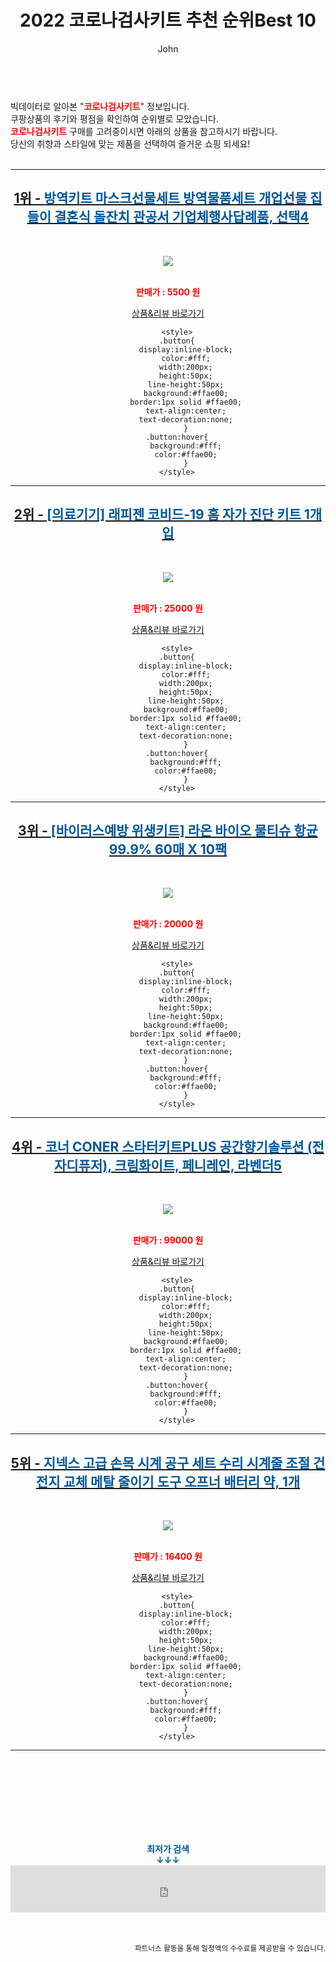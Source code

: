 ﻿---
layout: post
title:  "2022 코로나검사키트 추천 순위Best 10"
author: John
categories: [ 생활/건강 ]
tags: [ 코로나검사키트, 코로나검사키트 정확도, 코로나검사키트 양성, 코로나검사키트 사용법 ]
image: https://static.coupangcdn.com/image/vendor_inventory/032a/1f5f833edc9588f662cdd803e2c95a7a701f5a6de181e3e0a9fdfb011b7c.jpg 
description: "2022 코로나검사키트 추천 순위Best 10 관련 상품으로 가장 고객 선호도가 높은 제품입니다."
toc: true
toc_sticky: true
---

<br>
빅데이터로 알아본 "<b><font color='#ff0000'>코로나검사키트</font></b>" 정보입니다.
<br>
쿠팡상품의 후기와 평점을 확인하여 순위별로 모았습니다.
<br>
<b><font color='#ff0000'>코로나검사키트</font></b>  구매를 고려중이시면 아래의 상품을 참고하시기 바랍니다.
<br>
당신의 취향과 스타일에 맞는 제품을 선택하여 즐거운 쇼핑 되세요!
<br><br>
<hr>
<p>
    
<center><h2><a href="https://link.coupang.com/re/AFFSDP?lptag=AF7307611&pageKey=4991680914&itemId=6660428102&vendorItemId=73954199302&traceid=V0-153-3ac415aee03c303c" target="_blank"><b>1위 - <font color='#01579B'>방역키트 마스크선물세트 방역물품세트 개업선물 집들이 결혼식 돌잔치 관공서 기업체행사답례품, 선택4</font></b></a></h2><br>

<a href="https://link.coupang.com/re/AFFSDP?lptag=AF7307611&pageKey=4991680914&itemId=6660428102&vendorItemId=73954199302&traceid=V0-153-3ac415aee03c303c" target="_blank"><img src="https://static.coupangcdn.com/image/vendor_inventory/032a/1f5f833edc9588f662cdd803e2c95a7a701f5a6de181e3e0a9fdfb011b7c.jpg"></a><br><br>

<b><font color='#ff0000'>판매가 : 5500 원</font></b><br>

<a href="https://link.coupang.com/re/AFFSDP?lptag=AF7307611&pageKey=4991680914&itemId=6660428102&vendorItemId=73954199302&traceid=V0-153-3ac415aee03c303c" target="_blank" class="button">상품&리뷰 바로가기</a><p>

        <style>
        .button{
            display:inline-block;
            color:#fff;
            width:200px;
            height:50px;
            line-height:50px;
            background:#ffae00;
            border:1px solid #ffae00;
            text-align:center;
            text-decoration:none;
            }
        .button:hover{
            background:#fff;
            color:#ffae00;
            }
        </style>

<hr>

<center><h2><a href="https://link.coupang.com/re/AFFSDP?lptag=AF7307611&pageKey=6187925698&itemId=12195139304&vendorItemId=80269307292&traceid=V0-153-3d0a372716937225" target="_blank"><b>2위 - <font color='#01579B'>[의료기기] 래피젠 코비드-19 홈 자가 진단 키트 1개입</font></b></a></h2><br>

<a href="https://link.coupang.com/re/AFFSDP?lptag=AF7307611&pageKey=6187925698&itemId=12195139304&vendorItemId=80269307292&traceid=V0-153-3d0a372716937225" target="_blank"><img src="https://static.coupangcdn.com/image/vendor_inventory/2461/0ff9947dde198dfbf86785b02acdd3e586fdf5e6cbcb2c5e728ccfbd7c65.JPG"></a><br><br>

<b><font color='#ff0000'>판매가 : 25000 원</font></b><br>

<a href="https://link.coupang.com/re/AFFSDP?lptag=AF7307611&pageKey=6187925698&itemId=12195139304&vendorItemId=80269307292&traceid=V0-153-3d0a372716937225" target="_blank" class="button">상품&리뷰 바로가기</a><p>

        <style>
        .button{
            display:inline-block;
            color:#fff;
            width:200px;
            height:50px;
            line-height:50px;
            background:#ffae00;
            border:1px solid #ffae00;
            text-align:center;
            text-decoration:none;
            }
        .button:hover{
            background:#fff;
            color:#ffae00;
            }
        </style>

<hr>

<center><h2><a href="https://link.coupang.com/re/AFFSDP?lptag=AF7307611&pageKey=4876707878&itemId=6344851934&vendorItemId=73640178712&traceid=V0-153-8980bc7e9989a609" target="_blank"><b>3위 - <font color='#01579B'>[바이러스예방 위생키트] 라온 바이오 물티슈 항균99.9% 60매 X 10팩</font></b></a></h2><br>

<a href="https://link.coupang.com/re/AFFSDP?lptag=AF7307611&pageKey=4876707878&itemId=6344851934&vendorItemId=73640178712&traceid=V0-153-8980bc7e9989a609" target="_blank"><img src="https://static.coupangcdn.com/image/vendor_inventory/4c35/e5def82621bd2cb7f7856d9a3613fa4863ce62a5c834c8e567dd0b563786.jpg"></a><br><br>

<b><font color='#ff0000'>판매가 : 20000 원</font></b><br>

<a href="https://link.coupang.com/re/AFFSDP?lptag=AF7307611&pageKey=4876707878&itemId=6344851934&vendorItemId=73640178712&traceid=V0-153-8980bc7e9989a609" target="_blank" class="button">상품&리뷰 바로가기</a><p>

        <style>
        .button{
            display:inline-block;
            color:#fff;
            width:200px;
            height:50px;
            line-height:50px;
            background:#ffae00;
            border:1px solid #ffae00;
            text-align:center;
            text-decoration:none;
            }
        .button:hover{
            background:#fff;
            color:#ffae00;
            }
        </style>

<hr>

<center><h2><a href="https://link.coupang.com/re/AFFSDP?lptag=AF7307611&pageKey=5339508415&itemId=7820701432&vendorItemId=75033524404&traceid=V0-153-b6c2d13308c93449" target="_blank"><b>4위 - <font color='#01579B'>코너 CONER 스타터키트PLUS 공간향기솔루션 (전자디퓨저), 크림화이트, 페니레인, 라벤더5</font></b></a></h2><br>

<a href="https://link.coupang.com/re/AFFSDP?lptag=AF7307611&pageKey=5339508415&itemId=7820701432&vendorItemId=75033524404&traceid=V0-153-b6c2d13308c93449" target="_blank"><img src="https://static.coupangcdn.com/image/vendor_inventory/03dc/9369bc72868c3df2cecd33b46678138a361b3effb9ee2c03eb19631bc389.png"></a><br><br>

<b><font color='#ff0000'>판매가 : 99000 원</font></b><br>

<a href="https://link.coupang.com/re/AFFSDP?lptag=AF7307611&pageKey=5339508415&itemId=7820701432&vendorItemId=75033524404&traceid=V0-153-b6c2d13308c93449" target="_blank" class="button">상품&리뷰 바로가기</a><p>

        <style>
        .button{
            display:inline-block;
            color:#fff;
            width:200px;
            height:50px;
            line-height:50px;
            background:#ffae00;
            border:1px solid #ffae00;
            text-align:center;
            text-decoration:none;
            }
        .button:hover{
            background:#fff;
            color:#ffae00;
            }
        </style>

<hr>

<center><h2><a href="https://link.coupang.com/re/AFFSDP?lptag=AF7307611&pageKey=5832043368&itemId=10095301918&vendorItemId=5503800729&traceid=V0-153-319deec49d40d915" target="_blank"><b>5위 - <font color='#01579B'>지넥스 고급 손목 시계 공구 세트 수리 시계줄 조절 건전지 교체 메탈 줄이기 도구 오프너 배터리 약, 1개</font></b></a></h2><br>

<a href="https://link.coupang.com/re/AFFSDP?lptag=AF7307611&pageKey=5832043368&itemId=10095301918&vendorItemId=5503800729&traceid=V0-153-319deec49d40d915" target="_blank"><img src="https://static.coupangcdn.com/image/vendor_inventory/3a14/f82150a4b89341f13e30c6d9680298032df4d41b500fbc321f892581da89.jpg"></a><br><br>

<b><font color='#ff0000'>판매가 : 16400 원</font></b><br>

<a href="https://link.coupang.com/re/AFFSDP?lptag=AF7307611&pageKey=5832043368&itemId=10095301918&vendorItemId=5503800729&traceid=V0-153-319deec49d40d915" target="_blank" class="button">상품&리뷰 바로가기</a><p>

        <style>
        .button{
            display:inline-block;
            color:#fff;
            width:200px;
            height:50px;
            line-height:50px;
            background:#ffae00;
            border:1px solid #ffae00;
            text-align:center;
            text-decoration:none;
            }
        .button:hover{
            background:#fff;
            color:#ffae00;
            }
        </style>

<hr>

<br><br><br><br><br><br><br>
<center><b><font color='#01579B' size='medium'>최저가 검색<br>
↓↓↓</font></b></center>
<center><iframe src="https://coupa.ng/b1Tbjx" width="100%" height="75" frameborder="0" scrolling="no" referrerpolicy="unsafe-url"></iframe></center>
<br><br>
<p>
<small>
    <div align="right">파트너스 활동을 통해 일정액의 수수료를 제공받을 수 있습니다.</div>
</small>
</p>
